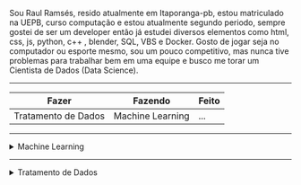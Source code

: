Sou Raul Ramsés, resido atualmente em Itaporanga-pb, estou matriculado na UEPB, curso computação e estou atualmente segundo periodo, sempre gostei de ser um developer então já estudei diversos elementos como html, css, js, python, c++ , blender, SQL, VBS e Docker. Gosto de jogar seja no computador ou esporte mesmo, sou um pouco competitivo, mas nunca tive problemas para trabalhar bem em uma equipe e busco me torar um Cientista de Dados (Data Science).

-------------------------------------

Fazer | Fazendo | Feito
------|---------|------
Tratamento de Dados | Machine Learning | ...


----------------------------------------------

<details>
<summary>Machine Learning</summary>

</details>

-----------------------------------------------

<details>
<summary>Tratamento de Dados</summary>

Principal biblioteca Pandas

</details>
